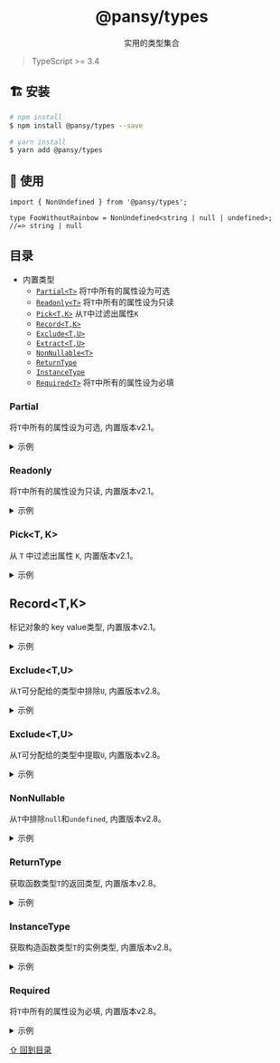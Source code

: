 <h1 align="center">
  @pansy/types
</h1>

<div align="center">
  实用的类型集合
</div>

> TypeScript >= 3.4

## 🏗 安装

```sh
# npm install
$ npm install @pansy/types --save

# yarn install
$ yarn add @pansy/types
```

## 🔨 使用

```
import { NonUndefined } from '@pansy/types';

type FooWithoutRainbow = NonUndefined<string | null | undefined>;
//=> string | null
```

## 目录

- 内置类型 
  - [`Partial<T>`](#partialt) 将`T`中所有的属性设为可选
  - [`Readonly<T>`](#readonlyt) 将`T`中所有的属性设为只读
  - [`Pick<T,K>`](#Pick<T,K>) 从`T`中过滤出属性`K`
  - [`Record<T,K>`](#Record<T,K>)
  - [`Exclude<T,U>`](#Exclude<T,U>)
  - [`Extract<T,U>`](#Extract<T,U>)
  - [`NonNullable<T>`](#NonNullable<T>)
  - [`ReturnType`](#ReturnType<T>)
  - [`InstanceType`](#InstanceType<T>)
  - [`Required<T>`](#requiredt) 将`T`中所有的属性设为必填

### Partial<T> 

将`T`中所有的属性设为可选, 内置版本v2.1。

<details>
  <summary>
    示例
  </summary>

  ```ts
  interface NodeConfig {
    appName: string;
    port: number;
  }
  // Expect: { appName?: string; port?: number; }
  Partial<NodeConfig>;
  ```
</details>

### Readonly<T> 

将`T`中所有的属性设为只读, 内置版本v2.1。

<details>
  <summary>
    示例
  </summary>

  ```ts
  interface NodeConfig {
    appName: string;
    port?: number;
  }
  // Expect: { readonly appName: string; readonly port?: number; }
  Readonly<NodeConfig>;
  ```
</details>

### Pick<T, K>

从 `T` 中过滤出属性 `K`, 内置版本v2.1。

<details>
  <summary>
    示例
  </summary>

  ```ts
  interface NodeConfig {
    name: string;
    appName: string;
    port?: number;
  }
  // Expect: { name: string; }
  Pick<NodeConfig, 'name'>;
  ```
</details>

## Record<T,K>

标记对象的 key value类型, 内置版本v2.1。

<details>
  <summary>
    示例
  </summary>

  ```ts
  // Expect: { [key: string]: number; }
  Record<string, number>;
  ```
</details>

### Exclude<T,U>

从`T`可分配给的类型中排除`U`, 内置版本v2.8。

<details>
  <summary>
    示例
  </summary>

  ```ts
  // Expect: 'b' | 'd'
  Exclude<"a" | "b" | "c" | "d", "a" | "c" | "f">;
  ```
</details>

### Exclude<T,U>

从`T`可分配给的类型中提取`U`, 内置版本v2.8。

<details>
  <summary>
    示例
  </summary>

  ```ts
  // Expect: 'a' | 'c'
  Exclude<"a" | "b" | "c" | "d", "a" | "c" | "f">;
  ```
</details>

### NonNullable<T>

从`T`中排除`null`和`undefined`, 内置版本v2.8。

<details>
  <summary>
    示例
  </summary>

  ```ts
  // Expect: string
  NonNullable<string | null | undefined>;
  ```
</details>

### ReturnType<T>

获取函数类型`T`的返回类型, 内置版本v2.8。

<details>
  <summary>
    示例
  </summary>

  ```ts
  // Expect: string
  ReturnType<() => string>;
  ```
</details>

### InstanceType<T>

获取构造函数类型`T`的实例类型, 内置版本v2.8。

<details>
  <summary>
    示例
  </summary>

  ```ts
  class C {
    x = 0;
    y = 0;
  }

  // Expect: C
  InstanceType<typeof C>;
  ```
</details>

### Required<T> 

将`T`中所有的属性设为必填, 内置版本v2.8。

<details>
  <summary>
    示例
  </summary>

  ```ts
  interface NodeConfig {
    appName?: string;
    port?: number;
  }
  // Expect: { appName: string; port: number; }
  Required<NodeConfig>;
  ```
</details>

[⇧ 回到目录](#目录)